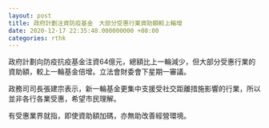 ```yaml
---
layout: post
title: 政府計劃注資防疫基金　大部分受惠行業資助額較上輪增
date: 2020-12-17 22:35:48.000000000 +08:00
categories: rthk
---
```


政府計劃向防疫抗疫基金注資64億元，總額比上一輪減少，但大部分受惠行業的資助額，較上一輪基金倍增。立法會財委會下星期一審議。

政務司司長張建宗表示，新一輪基金更集中支援受社交距離措施影響的行業，所以並非各行各業受惠，希望市民理解。

有受惠業界就指，即使資助額加碼，亦無助改善經營環境。
